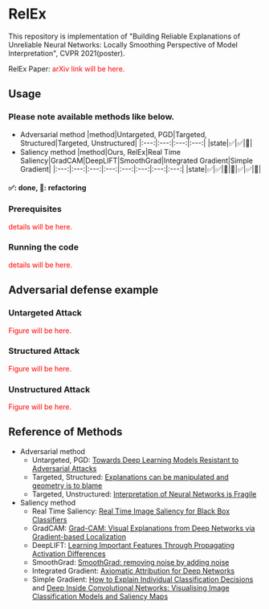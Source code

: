 # RelEx
This repository is implementation of "Building Reliable Explanations of Unreliable Neural Networks: Locally Smoothing Perspective of Model Interpretation", CVPR 2021(poster).

RelEx Paper: <span style="color:red">arXiv link will be here.</span>

## Usage
### Please note available methods like below.
* Adversarial method
    |method|Untargeted, PGD|Targeted, Structured|Targeted, Unstructured|
    |:---:|:---:|:---:|:---:|
    |state|:white_check_mark:|:white_check_mark:|:construction:|
* Saliency method
    |method|Ours, RelEx|Real Time Saliency|GradCAM|DeepLIFT|SmoothGrad|Integrated Gradient|Simple Gradient|
    |:---:|:---:|:---:|:---:|:---:|:---:|:---:|:---:|
    |state|:white_check_mark:|:white_check_mark:|:construction:|:construction:|:white_check_mark:|:white_check_mark:|:construction:|
#### :white_check_mark:: done, :construction:: refactoring
### Prerequisites
<span style="color:red">details will be here.</span>
### Running the code
<span style="color:red">details will be here.</span>
## Adversarial defense example
### Untargeted Attack
<span style="color:red">Figure will be here.</span>
### Structured Attack
<span style="color:red">Figure will be here.</span>
### Unstructured Attack
<span style="color:red">Figure will be here.</span>


## Reference of Methods
* Adversarial method
    * Untargeted, PGD: [Towards Deep Learning Models Resistant to Adversarial Attacks](https://arxiv.org/abs/1706.06083)
    * Targeted, Structured: [Explanations can be manipulated and geometry is to blame](https://arxiv.org/abs/1906.07983) 
    * Targeted, Unstructured: [Interpretation of Neural Networks is Fragile](https://arxiv.org/abs/1710.10547)
* Saliency method
    * Real Time Saliency: [Real Time Image Saliency for Black Box Classifiers](https://arxiv.org/abs/1705.07857)
    * GradCAM: [Grad-CAM: Visual Explanations from Deep Networks via Gradient-based Localization](https://arxiv.org/abs/1610.02391)
    * DeepLIFT: [Learning Important Features Through Propagating Activation Differences](https://arxiv.org/abs/1704.02685)
    * SmoothGrad: [SmoothGrad: removing noise by adding noise](https://arxiv.org/abs/1706.03825)
    * Integrated Gradient: [Axiomatic Attribution for Deep Networks](https://arxiv.org/abs/1703.01365)
    * Simple Gradient: [How to Explain Individual Classification Decisions](https://www.jmlr.org/papers/v11/baehrens10a.html) and [Deep Inside Convolutional Networks: Visualising Image Classification Models and Saliency Maps](https://arxiv.org/abs/1312.6034)